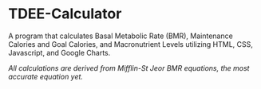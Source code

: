 # TDEE-Calculator
A program that calculates Basal Metabolic Rate (BMR), Maintenance Calories and Goal Calories, and Macronutrient Levels utilizing HTML, CSS, Javascript, and Google Charts. 

*All calculations are derived from Mifflin-St Jeor BMR equations, the most accurate equation yet.*

